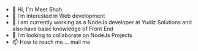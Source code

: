 - 👋 Hi, I’m Meet Shah
- 👀 I’m interested in Web development
- 🌱 I am currently working as a NodeJs developer at Yudiz Solutions and also have basic knowledge of Front End 
- 💞️ I’m looking to collaborate on NodeJs Projects
- 📫 How to reach me ... mail me 

<!---
Meetshah1010/Meetshah1010 is a ✨ special ✨ repository because its `README.md` (this file) appears on your GitHub profile.
You can click the Preview link to take a look at your changes.
--->
